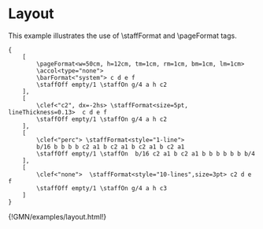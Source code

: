 

# Layout 

This example illustrates the use of \staffFormat and \pageFormat tags.
~~~~~~
{ 
    [ 
    	\pageFormat<w=50cm, h=12cm, tm=1cm, rm=1cm, bm=1cm, lm=1cm>
    	\accol<type="none">
		\barFormat<"system"> c d e f 
		\staffOff empty/1 \staffOn g/4 a h c2 
    ],
    [
		\clef<"c2", dx=-2hs> \staffFormat<size=5pt, lineThickness=0.13>  c d e f 
		\staffOff empty/1 \staffOn g/4 a h c2
	],
    [
		\clef<"perc"> \staffFormat<style="1-line"> 
		b/16 b b b b c2 a1 b c2 a1 b c2 a1 b c2 a1 
		\staffOff empty/1 \staffOn  b/16 c2 a1 b c2 a1 b b b b b b b/4
	],
    [
		\clef<"none">  \staffFormat<style="10-lines",size=3pt> c2 d e f 
		\staffOff empty/1 \staffOn g/4 a h c3
	]
}
~~~~~~
{!GMN/examples/layout.html!}
